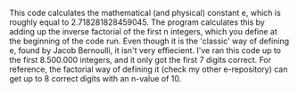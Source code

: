 This code calculates the mathematical (and physical) constant e, which is roughly equal to 2.718281828459045. 
The program calculates this by adding up the inverse factorial of the first n integers, which you define at the beginning of the code run.
Even though it is the 'classic' way of defining e, found by Jacob Bernoulli, it isn't very effiecient. I've ran this code up to the first 8.500.000 integers, and it only got the first 7 digits correct.
For reference, the factorial way of defining it (check my other e-repository) can get up to 8 correct digits with an n-value of 10.
